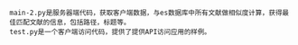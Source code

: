 	main-2.py是服务器端代码，获取客户端数据，与es数据库中所有文献做相似度计算，获得最佳匹配文献的信息，包括路径，标题等。
	test.py是一个客户端访问代码，提供了提供API访问应用的样例。
